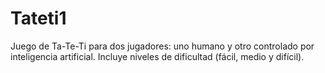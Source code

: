 # Tateti1
Juego de Ta-Te-Ti para dos jugadores: uno humano y otro controlado por inteligencia artificial. Incluye niveles de dificultad (fácil, medio y difícil).
